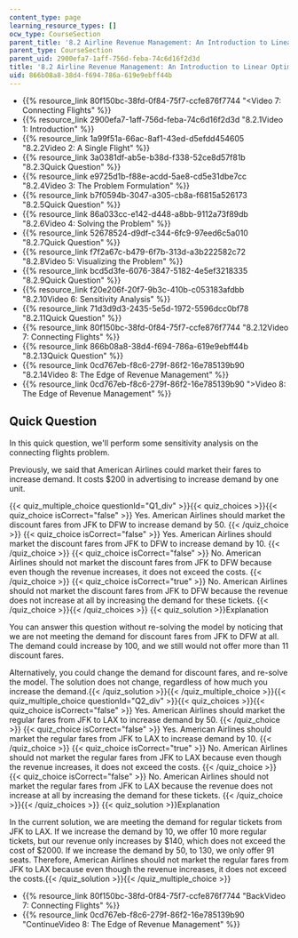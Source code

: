 ```yaml
---
content_type: page
learning_resource_types: []
ocw_type: CourseSection
parent_title: '8.2 Airline Revenue Management: An Introduction to Linear Optimization '
parent_type: CourseSection
parent_uid: 2900efa7-1aff-756d-feba-74c6d16f2d3d
title: '8.2 Airline Revenue Management: An Introduction to Linear Optimization '
uid: 866b08a8-38d4-f694-786a-619e9ebff44b
---
```


*   {{% resource_link 80f150bc-38fd-0f84-75f7-ccfe876f7744 "\<Video 7: Connecting Flights" %}}
*   {{% resource_link 2900efa7-1aff-756d-feba-74c6d16f2d3d "8.2.1Video 1: Introduction" %}}
*   {{% resource_link 1a99f51a-66ac-8af1-43ed-d5efdd454605 "8.2.2Video 2: A Single Flight" %}}
*   {{% resource_link 3a0381df-ab5e-b38d-f338-52ce8d57f81b "8.2.3Quick Question" %}}
*   {{% resource_link e9725d1b-f88e-acdd-5ae8-cd5e31dbe7cc "8.2.4Video 3: The Problem Formulation" %}}
*   {{% resource_link b7f0594b-3047-a305-cb8a-f6815a526173 "8.2.5Quick Question" %}}
*   {{% resource_link 86a033cc-e142-d448-a8bb-9112a73f89db "8.2.6Video 4: Solving the Problem" %}}
*   {{% resource_link 52678524-d9df-c344-6fc9-97eed6c5a010 "8.2.7Quick Question" %}}
*   {{% resource_link f7f2a67c-b479-6f7b-313d-a3b222582c72 "8.2.8Video 5: Visualizing the Problem" %}}
*   {{% resource_link bcd5d3fe-6076-3847-5182-4e5ef3218335 "8.2.9Quick Question" %}}
*   {{% resource_link f20e206f-20f7-9b3c-410b-c053183afdbb "8.2.10Video 6: Sensitivity Analysis" %}}
*   {{% resource_link 71d3d9d3-2435-5e5d-1972-5596dcc0bf78 "8.2.11Quick Question" %}}
*   {{% resource_link 80f150bc-38fd-0f84-75f7-ccfe876f7744 "8.2.12Video 7: Connecting Flights" %}}
*   {{% resource_link 866b08a8-38d4-f694-786a-619e9ebff44b "8.2.13Quick Question" %}}
*   {{% resource_link 0cd767eb-f8c6-279f-86f2-16e785139b90 "8.2.14Video 8: The Edge of Revenue Management" %}}
*   {{% resource_link 0cd767eb-f8c6-279f-86f2-16e785139b90 "\>Video 8: The Edge of Revenue Management" %}}

Quick Question
--------------

In this quick question, we'll perform some sensitivity analysis on the connecting flights problem.

Previously, we said that American Airlines could market their fares to increase demand. It costs $200 in advertising to increase demand by one unit.

{{< quiz_multiple_choice questionId="Q1_div" >}}{{< quiz_choices >}}{{< quiz_choice isCorrect="false" >}}&nbsp;Yes. American Airlines should market the discount fares from JFK to DFW to increase demand by 50.&nbsp;{{< /quiz_choice >}}
{{< quiz_choice isCorrect="false" >}}&nbsp;Yes. American Airlines should market the discount fares from JFK to DFW to increase demand by 10.&nbsp;{{< /quiz_choice >}}
{{< quiz_choice isCorrect="false" >}}&nbsp;No. American Airlines should not market the discount fares from JFK to DFW because even though the revenue increases, it does not exceed the costs.&nbsp;{{< /quiz_choice >}}
{{< quiz_choice isCorrect="true" >}}&nbsp;No. American Airlines should not market the discount fares from JFK to DFW because the revenue does not increase at all by increasing the demand for these tickets.&nbsp;{{< /quiz_choice >}}{{< /quiz_choices >}}
{{< quiz_solution >}}Explanation

You can answer this question without re-solving the model by noticing that we are not meeting the demand for discount fares from JFK to DFW at all. The demand could increase by 100, and we still would not offer more than 11 discount fares.

Alternatively, you could change the demand for discount fares, and re-solve the model. The solution does not change, regardless of how much you increase the demand.{{< /quiz_solution >}}{{< /quiz_multiple_choice >}}{{< quiz_multiple_choice questionId="Q2_div" >}}{{< quiz_choices >}}{{< quiz_choice isCorrect="false" >}}&nbsp;Yes. American Airlines should market the regular fares from JFK to LAX to increase demand by 50.&nbsp;{{< /quiz_choice >}}
{{< quiz_choice isCorrect="false" >}}&nbsp;Yes. American Airlines should market the regular fares from JFK to LAX to increase demand by 10.&nbsp;{{< /quiz_choice >}}
{{< quiz_choice isCorrect="true" >}}&nbsp;No. American Airlines should not market the regular fares from JFK to LAX because even though the revenue increases, it does not exceed the costs.&nbsp;{{< /quiz_choice >}}
{{< quiz_choice isCorrect="false" >}}&nbsp;No. American Airlines should not market the regular fares from JFK to LAX because the revenue does not increase at all by increasing the demand for these tickets.&nbsp;{{< /quiz_choice >}}{{< /quiz_choices >}}
{{< quiz_solution >}}Explanation

In the current solution, we are meeting the demand for regular tickets from JFK to LAX. If we increase the demand by 10, we offer 10 more regular tickets, but our revenue only increases by $140, which does not exceed the cost of $2000. If we increase the demand by 50, to 130, we only offer 91 seats. Therefore, American Airlines should not market the regular fares from JFK to LAX because even though the revenue increases, it does not exceed the costs.{{< /quiz_solution >}}{{< /quiz_multiple_choice >}}

*   {{% resource_link 80f150bc-38fd-0f84-75f7-ccfe876f7744 "BackVideo 7: Connecting Flights" %}}
*   {{% resource_link 0cd767eb-f8c6-279f-86f2-16e785139b90 "ContinueVideo 8: The Edge of Revenue Management" %}}